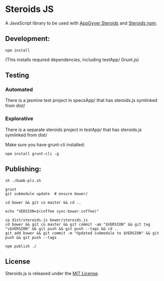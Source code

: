 # Steroids JS

A JavaScript library to be used with [AppGyver Steroids](http://appgyver.com/steroids) and [Steroids npm](//github.com/AppGyver/steroids).

## Development:

    npm install

(This installs required dependencies, including testApp/ Grunt.js)

## Testing

### Automated

There is a jasmine test project in specsApp/ that has steroids.js symlinked from dist/

### Explorative

There is a separate steroids project in testApp/ that has steroids.js symlinked from dist/

Make sure you have grunt-cli installed:

    npm install grunt-cli -g

## Publishing:

    sh ./bumb-plz.sh

    grunt
    git submodule update  # ensure bower/

    cd bower && git co master && cd ..

    echo "VERSION=$(coffee sync-bower.coffee)"

    cp dist/steroids.js bower/steroids.js
    cd bower && git co master && git commit -am "$VERSION" && git tag "v$VERSION" && git push && git push --tags && cd ..
    git add bower && git commit -m "Updated submodule to $VERSION" && git push && git push --tags

    npm publish ./

## License

Steroids.js is released under the [MIT License](http://www.opensource.org/licenses/MIT).
